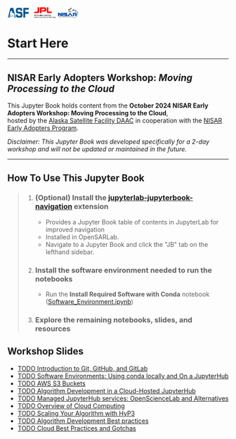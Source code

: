 
<div style="display: flex;">
<img src="images/ASF_logo.svg" alt="ASF logo" style="width: 10%; margin-right: 10px;">
<img src="images/Jet_Propulsion_Laboratory_logo.svg" alt="JPL logo" width="10%"/>
<img src="images/NISAR_Mission_Logo.png" alt="NISAR logo" width="10%"/>
</div>


# Start Here

---

## NISAR Early Adopters Workshop: *Moving Processing to the Cloud*

This Jupyter Book holds content from the **October 2024 NISAR Early Adopters Workshop: Moving Processing to the Cloud**, <br> hosted by the [Alaska Satellite Facility DAAC](https://asf.alaska.edu/) in cooperation with the [NISAR Early Adopters Program](https://nisar.jpl.nasa.gov/engagement/early-adopters/).

*Disclaimer: This Jupyter Book was developed specifically for a 2-day workshop and will not be updated or maintained in the future.*

---

## How To Use This Jupyter Book

>1. ### (Optional) Install the [jupyterlab-jupyterbook-navigation](https://pypi.org/project/jupyterlab-jupyterbook-navigation/) extension
>    - Provides a Jupyter Book table of contents in JupyterLab for improved navigation
>    - Installed in OpenSARLab.
>    - Navigate to a Jupyter Book and click the "JB" tab on the lefthand sidebar. 
>1. ### Install the software environment needed to run the notebooks
>
>    - Run the **Install Required Software with Conda** notebook ([Software_Environment.ipynb](Software_Environment.ipynb))
>
>1. ### Explore the remaining notebooks, slides, and resources

## Workshop Slides
- [TODO Introduction to Git, GitHub, and GitLab](https://example.com)
- [TODO Software Environments: Using conda locally and On a JupyterHub](https://example.com)
- [TODO AWS S3 Buckets](https://example.com)
- [TODO Algorithm Development in a Cloud-Hosted JupyterHub](https://example.com)
- [TODO Managed JupyterHub services: OpenScienceLab and Alternatives](https://example.com)
- [TODO Overview of Cloud Computing](https://example.com)
- [TODO Scaling Your Algorithm with HyP3](https://example.com)
- [TODO Algorithm Development Best practices](https://example.com)
- [TODO Cloud Best Practices and Gotchas](https://example.com)
